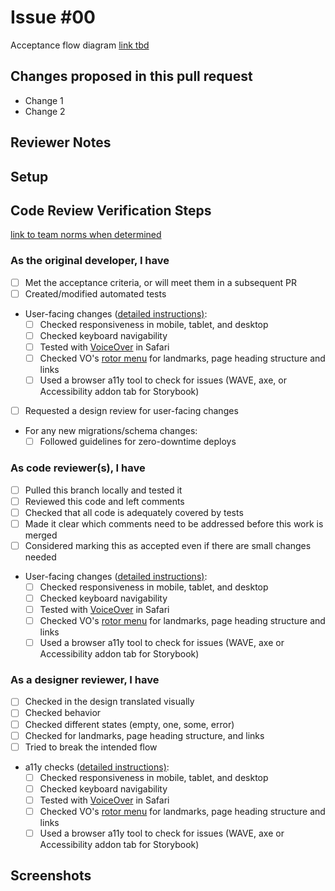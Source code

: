 # Issue #00

Acceptance flow diagram [link tbd](link-tbd)

<!--
    If applicable, insert the Jira story number in the markdown header above.
    The hyperlink will be filled in by GitHub magic (autolink references)
--->

## Changes proposed in this pull request

- Change 1
- Change 2

<!--
    Please add/remove/edit any of the template below to fit the needs
    of this specific PR
--->

## Reviewer Notes

<!--
    Is there anything you would like reviewers to give additional scrutiny?
--->

## Setup

<!--
    Add any steps or code to run in this section to help others run your code:

    ```sh
    echo "Code goes here"
    ```
--->

## Code Review Verification Steps
[link to team norms when determined](team-norms-on-code-review-tbd)

### As the original developer, I have

- [ ] Met the acceptance criteria, or will meet them in a subsequent PR
- [ ] Created/modified automated tests
- User-facing changes ([detailed instructions)](https://github.com/newjersey/dol-ui-claimant-intake/tree/main/docs/a11y-testing-instructions.md):
  - [ ] Checked responsiveness in mobile, tablet, and desktop
  - [ ] Checked keyboard navigability
  - [ ] Tested with [VoiceOver](https://dequeuniversity.com/screenreaders/voiceover-keyboard-shortcuts) in Safari
  - [ ] Checked VO's [rotor menu](https://github.com/trussworks/accessibility/blob/master/README.md#how-to-use-the-rotor-menu) for landmarks, page heading structure and links
  - [ ] Used a browser a11y tool to check for issues (WAVE, axe, or Accessibility addon tab for Storybook)
- [ ] Requested a design review for user-facing changes
- For any new migrations/schema changes:
  - [ ] Followed guidelines for zero-downtime deploys

### As code reviewer(s), I have

- [ ] Pulled this branch locally and tested it
- [ ] Reviewed this code and left comments
- [ ] Checked that all code is adequately covered by tests
- [ ] Made it clear which comments need to be addressed before this work is merged
- [ ] Considered marking this as accepted even if there are small changes needed
- User-facing changes ([detailed instructions)](https://github.com/newjersey/dol-ui-claimant-intake/tree/main/docs/a11y-testing-instructions.md):
  - [ ] Checked responsiveness in mobile, tablet, and desktop
  - [ ] Checked keyboard navigability
  - [ ] Tested with [VoiceOver](https://dequeuniversity.com/screenreaders/voiceover-keyboard-shortcuts) in Safari
  - [ ] Checked VO's [rotor menu](https://github.com/trussworks/accessibility/blob/master/README.md#how-to-use-the-rotor-menu) for landmarks, page heading structure and links
  - [ ] Used a browser a11y tool to check for issues (WAVE, axe or Accessibility addon tab for Storybook)

### As a designer reviewer, I have

- [ ] Checked in the design translated visually
- [ ] Checked behavior
- [ ] Checked different states (empty, one, some, error)
- [ ] Checked for landmarks, page heading structure, and links
- [ ] Tried to break the intended flow
- a11y checks ([detailed instructions)](https://github.com/newjersey/dol-ui-claimant-intake/tree/main/docs/a11y-testing-instructions.md):
  - [ ] Checked responsiveness in mobile, tablet, and desktop
  - [ ] Checked keyboard navigability
  - [ ] Tested with [VoiceOver](https://dequeuniversity.com/screenreaders/voiceover-keyboard-shortcuts) in Safari
  - [ ] Checked VO's [rotor menu](https://github.com/trussworks/accessibility/blob/master/README.md#how-to-use-the-rotor-menu) for landmarks, page heading structure and links
  - [ ] Used a browser a11y tool to check for issues (WAVE, axe or Accessibility addon tab for Storybook)

## Screenshots

<!-- If this PR makes visible interface changes, an image of the finished interface can help reviewers
and casual observers understand the context of the changes.
A before image is optional and can be included at the submitter's discretion.

Consider using an animated image to show an entire workflow.
You may want to use GIPHY CAPTURE for this! 📸

_Please frame images to show useful context but also highlight the affected regions._
--->
